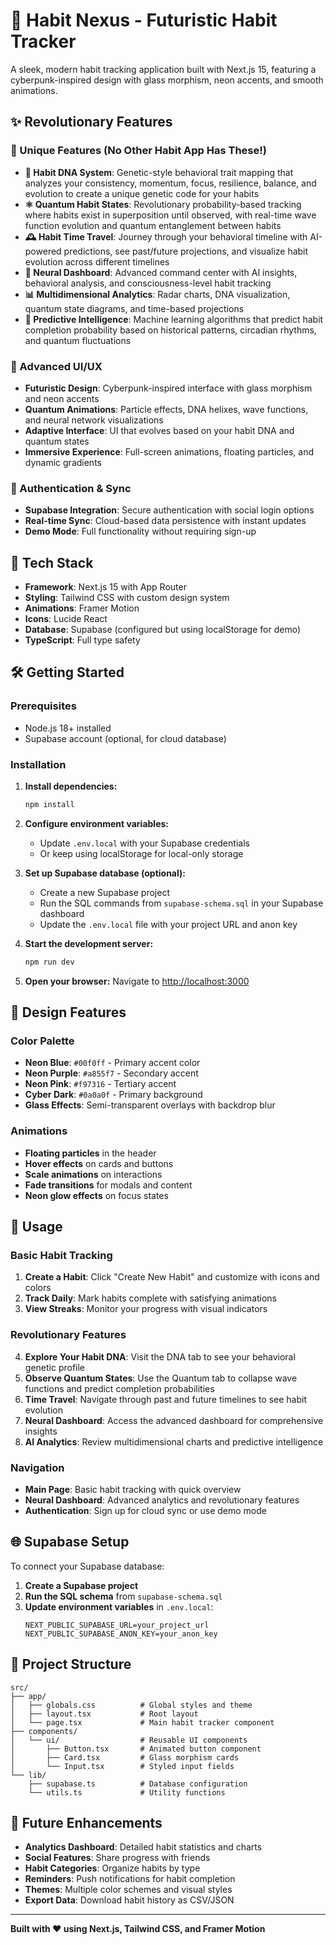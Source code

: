 # 🌟 Habit Nexus - Futuristic Habit Tracker

A sleek, modern habit tracking application built with Next.js 15, featuring a cyberpunk-inspired design with glass morphism, neon accents, and smooth animations.

## ✨ Revolutionary Features

### 🧬 Unique Features (No Other Habit App Has These!)

- **🧬 Habit DNA System**: Genetic-style behavioral trait mapping that analyzes your consistency, momentum, focus, resilience, balance, and evolution to create a unique genetic code for your habits
- **⚛️ Quantum Habit States**: Revolutionary probability-based tracking where habits exist in superposition until observed, with real-time wave function evolution and quantum entanglement between habits
- **🕰️ Habit Time Travel**: Journey through your behavioral timeline with AI-powered predictions, see past/future projections, and visualize habit evolution across different timelines
- **🧠 Neural Dashboard**: Advanced command center with AI insights, behavioral analysis, and consciousness-level habit tracking
- **📊 Multidimensional Analytics**: Radar charts, DNA visualization, quantum state diagrams, and time-based projections
- **🔮 Predictive Intelligence**: Machine learning algorithms that predict habit completion probability based on historical patterns, circadian rhythms, and quantum fluctuations

### 🎨 Advanced UI/UX

- **Futuristic Design**: Cyberpunk-inspired interface with glass morphism and neon accents
- **Quantum Animations**: Particle effects, DNA helixes, wave functions, and neural network visualizations
- **Adaptive Interface**: UI that evolves based on your habit DNA and quantum states
- **Immersive Experience**: Full-screen animations, floating particles, and dynamic gradients

### 🔐 Authentication & Sync

- **Supabase Integration**: Secure authentication with social login options
- **Real-time Sync**: Cloud-based data persistence with instant updates
- **Demo Mode**: Full functionality without requiring sign-up

## 🚀 Tech Stack

- **Framework**: Next.js 15 with App Router
- **Styling**: Tailwind CSS with custom design system
- **Animations**: Framer Motion
- **Icons**: Lucide React
- **Database**: Supabase (configured but using localStorage for demo)
- **TypeScript**: Full type safety

## 🛠️ Getting Started

### Prerequisites
- Node.js 18+ installed
- Supabase account (optional, for cloud database)

### Installation

1. **Install dependencies:**
   ```bash
   npm install
   ```

2. **Configure environment variables:**
   - Update `.env.local` with your Supabase credentials
   - Or keep using localStorage for local-only storage

3. **Set up Supabase database (optional):**
   - Create a new Supabase project
   - Run the SQL commands from `supabase-schema.sql` in your Supabase dashboard
   - Update the `.env.local` file with your project URL and anon key

4. **Start the development server:**
   ```bash
   npm run dev
   ```

5. **Open your browser:**
   Navigate to [http://localhost:3000](http://localhost:3000)

## 🎨 Design Features

### Color Palette
- **Neon Blue**: `#00f0ff` - Primary accent color
- **Neon Purple**: `#a855f7` - Secondary accent
- **Neon Pink**: `#f97316` - Tertiary accent
- **Cyber Dark**: `#0a0a0f` - Primary background
- **Glass Effects**: Semi-transparent overlays with backdrop blur

### Animations
- **Floating particles** in the header
- **Hover effects** on cards and buttons
- **Scale animations** on interactions
- **Fade transitions** for modals and content
- **Neon glow effects** on focus states

## 📱 Usage

### Basic Habit Tracking
1. **Create a Habit**: Click "Create New Habit" and customize with icons and colors
2. **Track Daily**: Mark habits complete with satisfying animations
3. **View Streaks**: Monitor your progress with visual indicators

### Revolutionary Features
4. **Explore Your Habit DNA**: Visit the DNA tab to see your behavioral genetic profile
5. **Observe Quantum States**: Use the Quantum tab to collapse wave functions and predict completion probabilities
6. **Time Travel**: Navigate through past and future timelines to see habit evolution
7. **Neural Dashboard**: Access the advanced dashboard for comprehensive insights
8. **AI Analytics**: Review multidimensional charts and predictive intelligence

### Navigation
- **Main Page**: Basic habit tracking with quick overview
- **Neural Dashboard**: Advanced analytics and revolutionary features
- **Authentication**: Sign up for cloud sync or use demo mode

## 🌐 Supabase Setup

To connect your Supabase database:

1. **Create a Supabase project**
2. **Run the SQL schema** from `supabase-schema.sql`
3. **Update environment variables** in `.env.local`:
   ```env
   NEXT_PUBLIC_SUPABASE_URL=your_project_url
   NEXT_PUBLIC_SUPABASE_ANON_KEY=your_anon_key
   ```

## 📂 Project Structure

```
src/
├── app/
│   ├── globals.css          # Global styles and theme
│   ├── layout.tsx           # Root layout
│   └── page.tsx             # Main habit tracker component
├── components/
│   └── ui/                  # Reusable UI components
│       ├── Button.tsx       # Animated button component
│       ├── Card.tsx         # Glass morphism cards
│       └── Input.tsx        # Styled input fields
└── lib/
    ├── supabase.ts          # Database configuration
    └── utils.ts             # Utility functions
```

## 🎯 Future Enhancements

- **Analytics Dashboard**: Detailed habit statistics and charts
- **Social Features**: Share progress with friends
- **Habit Categories**: Organize habits by type
- **Reminders**: Push notifications for habit completion
- **Themes**: Multiple color schemes and visual styles
- **Export Data**: Download habit history as CSV/JSON

---

**Built with ❤️ using Next.js, Tailwind CSS, and Framer Motion**
